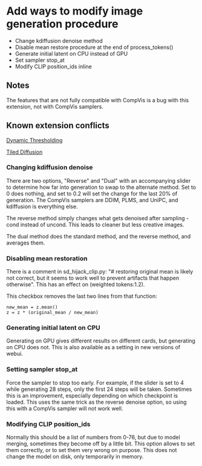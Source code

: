 # Add ways to modify image generation procedure

- Change kdiffusion denoise method
- Disable mean restore procedure at the end of process\_tokens()
- Generate initial latent on CPU instead of GPU
- Set sampler stop\_at
- Modify CLIP position\_ids inline

## Notes

The features that are not fully compatible with CompVis is a bug with this extension, not with CompVis samplers.

## Known extension conflicts

[Dynamic Thresholding](https://github.com/mcmonkeyprojects/sd-dynamic-thresholding)

[Tiled Diffusion](https://github.com/pkuliyi2015/multidiffusion-upscaler-for-automatic1111)

### Changing kdiffusion denoise

There are two options, "Reverse" and "Dual" with an accompanying slider to determine how far into generation to swap to the alternate method. Set to 0 does nothing, and set to 0.2 will set the change for the last 20% of generation. The CompVis samplers are DDIM, PLMS, and UniPC, and kdiffusion is everything else.

The reverse method simply changes what gets denoised after sampling - cond instead of uncond. This leads to cleaner but less creative images.

The dual method does the standard method, and the reverse method, and averages them.

### Disabling mean restoration

There is a comment in sd\_hijack\_clip.py: "# restoring original mean is likely not correct, but it seems to work well to prevent artifacts that happen otherwise". This has an effect on (weighted tokens:1.2).

This checkbox removes the last two lines from that function:

```
new_mean = z.mean()
z = z * (original_mean / new_mean)
```

### Generating initial latent on CPU

Generating on GPU gives different results on different cards, but generating on CPU does not. This is also available as a setting in new versions of webui.

### Setting sampler stop\_at

Force the sampler to stop too early. For example, if the slider is set to 4 while generating 28 steps, only the first 24 steps will be taken. Sometimes this is an improvement, especially depending on which checkpoint is loaded. This uses the same trick as the reverse denoise option, so using this with a CompVis sampler will not work well.

### Modifying CLIP position\_ids

Normally this should be a list of numbers from 0-76, but due to model merging, sometimes they become off by a little bit. This option allows to set them correctly, or to set them very wrong on purpose. This does not change the model on disk, only temporarily in memory.
